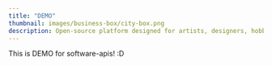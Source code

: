 ```yaml
---
title: "DEMO"
thumbnail: images/business-box/city-box.png
description: Open-source platform designed for artists, designers, hobbyists, hackers and anyone interested in creating interactive objects or environments. It consists...
---
```

This is DEMO for software-apis! :D